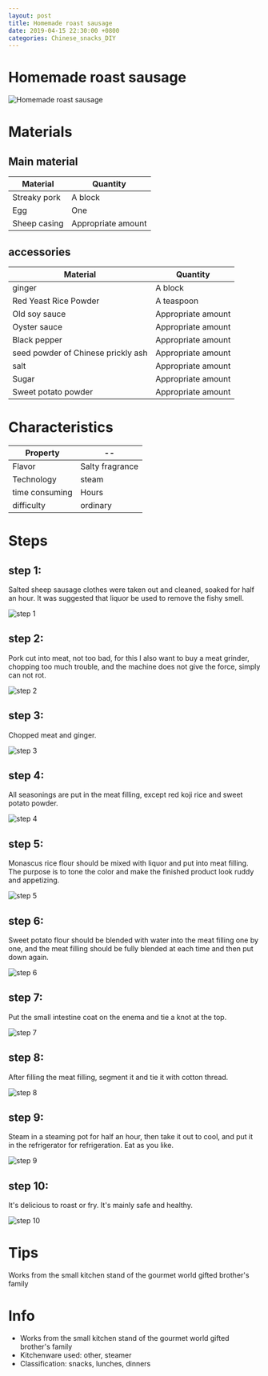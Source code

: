 ```yaml
---
layout: post
title: Homemade roast sausage
date: 2019-04-15 22:30:00 +0800
categories: Chinese_snacks_DIY
---
```


# Homemade roast sausage

![Homemade roast sausage]({{site.baseurl}}/img/405879/405879.jpg)

# Materials


## Main material

Material|Quantity
--|--
Streaky pork|A block
Egg|One
Sheep casing|Appropriate amount

## accessories

Material|Quantity
--|--
ginger|A block
Red Yeast Rice Powder|A teaspoon
Old soy sauce|Appropriate amount
Oyster sauce|Appropriate amount
Black pepper|Appropriate amount
seed powder of Chinese prickly ash|Appropriate amount
salt|Appropriate amount
Sugar|Appropriate amount
Sweet potato powder|Appropriate amount

# Characteristics

Property|--
--|--
Flavor|Salty fragrance
Technology|steam
time consuming|Hours
difficulty|ordinary

# Steps

## step 1:

Salted sheep sausage clothes were taken out and cleaned, soaked for half an hour. It was suggested that liquor be used to remove the fishy smell.

![step 1]({{site.baseurl}}/img/405879/1.jpg)

## step 2:

Pork cut into meat, not too bad, for this I also want to buy a meat grinder, chopping too much trouble, and the machine does not give the force, simply can not rot.

![step 2]({{site.baseurl}}/img/405879/2.jpg)

## step 3:

Chopped meat and ginger.

![step 3]({{site.baseurl}}/img/405879/3.jpg)

## step 4:

All seasonings are put in the meat filling, except red koji rice and sweet potato powder.

![step 4]({{site.baseurl}}/img/405879/4.jpg)

## step 5:

Monascus rice flour should be mixed with liquor and put into meat filling. The purpose is to tone the color and make the finished product look ruddy and appetizing.

![step 5]({{site.baseurl}}/img/405879/5.jpg)

## step 6:

Sweet potato flour should be blended with water into the meat filling one by one, and the meat filling should be fully blended at each time and then put down again.

![step 6]({{site.baseurl}}/img/405879/6.jpg)

## step 7:

Put the small intestine coat on the enema and tie a knot at the top.

![step 7]({{site.baseurl}}/img/405879/7.jpg)

## step 8:

After filling the meat filling, segment it and tie it with cotton thread.

![step 8]({{site.baseurl}}/img/405879/8.jpg)

## step 9:

Steam in a steaming pot for half an hour, then take it out to cool, and put it in the refrigerator for refrigeration. Eat as you like.

![step 9]({{site.baseurl}}/img/405879/9.jpg)

## step 10:

It's delicious to roast or fry. It's mainly safe and healthy.

![step 10]({{site.baseurl}}/img/405879/10.jpg)

# Tips

Works from the small kitchen stand of the gourmet world gifted brother's family

# Info

- Works from the small kitchen stand of the gourmet world gifted brother's family
- Kitchenware used: other, steamer
- Classification: snacks, lunches, dinners